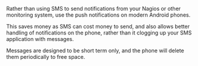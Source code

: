 Rather than using SMS to send notifications from your Nagios or other monitoring system, use the push notifications on modern Android phones.

This saves money as SMS can cost money to send, and also allows better handling of notifications on the phone, rather than it clogging up your SMS application with messages.

Messages are designed to be short term only, and the phone will delete them periodically to free space.